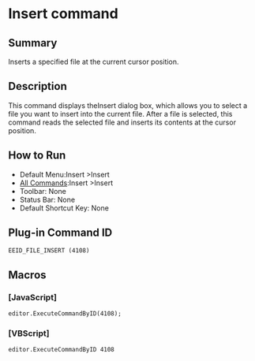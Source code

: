 # Insert command

## Summary

Inserts a specified file at the current cursor position.

## Description

This command displays theInsert dialog box, which allows you to
select a file you want to insert into the current file. After a file is selected, this command
reads the selected file and inserts its contents at the cursor position.

## How to Run

- Default Menu:Insert \>Insert
- [All Commands](../tools/all_commands):Insert \>Insert
- Toolbar: None
- Status Bar: None
- Default Shortcut Key: None

## Plug-in Command ID

```
EEID_FILE_INSERT (4108)```

## Macros

### \[JavaScript\]

```
editor.ExecuteCommandByID(4108);
```

### \[VBScript\]

```
editor.ExecuteCommandByID 4108
```
